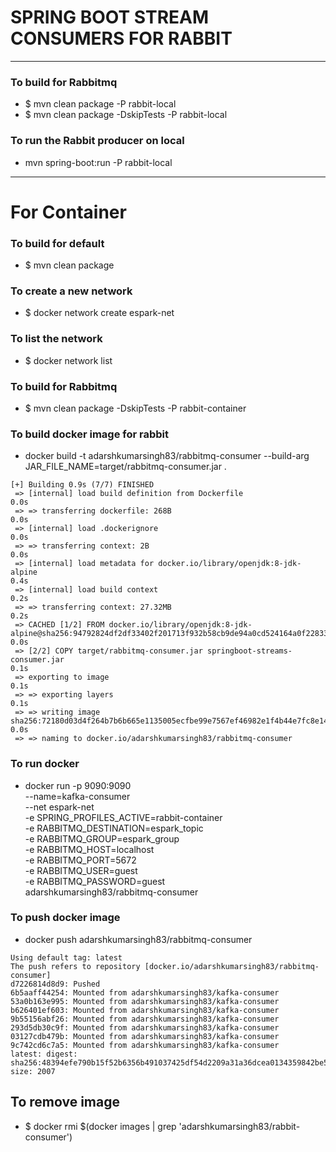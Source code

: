 # SPRING BOOT STREAM CONSUMERS FOR RABBIT

----


### To build for Rabbitmq
* $ mvn clean package -P rabbit-local
* $ mvn clean package -DskipTests -P rabbit-local

### To run the Rabbit producer on local
* mvn spring-boot:run -P rabbit-local

----

# For Container 

### To build for default
* $ mvn clean package

### To create a new network
* $ docker network create espark-net

### To list the network
* $ docker network list


### To build for Rabbitmq
* $ mvn clean package -DskipTests -P rabbit-container

### To build docker image for rabbit
* docker build -t adarshkumarsingh83/rabbitmq-consumer --build-arg JAR_FILE_NAME=target/rabbitmq-consumer.jar .
``` 
[+] Building 0.9s (7/7) FINISHED                                                                                                                                                                      
 => [internal] load build definition from Dockerfile                                                                                                                                             0.0s
 => => transferring dockerfile: 268B                                                                                                                                                             0.0s
 => [internal] load .dockerignore                                                                                                                                                                0.0s
 => => transferring context: 2B                                                                                                                                                                  0.0s
 => [internal] load metadata for docker.io/library/openjdk:8-jdk-alpine                                                                                                                          0.4s
 => [internal] load build context                                                                                                                                                                0.2s
 => => transferring context: 27.32MB                                                                                                                                                             0.2s
 => CACHED [1/2] FROM docker.io/library/openjdk:8-jdk-alpine@sha256:94792824df2df33402f201713f932b58cb9de94a0cd524164a0f2283343547b3                                                             0.0s
 => [2/2] COPY target/rabbitmq-consumer.jar springboot-streams-consumer.jar                                                                                                                      0.1s
 => exporting to image                                                                                                                                                                           0.1s
 => => exporting layers                                                                                                                                                                          0.1s
 => => writing image sha256:72180d03d4f264b7b6b665e1135005ecfbe99e7567ef46982e1f4b44e7fc8e14                                                                                                     0.0s
 => => naming to docker.io/adarshkumarsingh83/rabbitmq-consumer   
```
### To run docker
* docker run -p 9090:9090 \
  --name=kafka-consumer  \
  --net espark-net  \
  -e SPRING_PROFILES_ACTIVE=rabbit-container \
  -e RABBITMQ_DESTINATION=espark_topic \
  -e RABBITMQ_GROUP=espark_group   \
  -e RABBITMQ_HOST=localhost \
  -e RABBITMQ_PORT=5672  \
  -e RABBITMQ_USER=guest  \
  -e RABBITMQ_PASSWORD=guest \
  adarshkumarsingh83/rabbitmq-consumer

### To push docker image
* docker push adarshkumarsingh83/rabbitmq-consumer
``` 
Using default tag: latest
The push refers to repository [docker.io/adarshkumarsingh83/rabbitmq-consumer]
d7226814d8d9: Pushed 
6b5aaff44254: Mounted from adarshkumarsingh83/kafka-consumer 
53a0b163e995: Mounted from adarshkumarsingh83/kafka-consumer 
b626401ef603: Mounted from adarshkumarsingh83/kafka-consumer 
9b55156abf26: Mounted from adarshkumarsingh83/kafka-consumer 
293d5db30c9f: Mounted from adarshkumarsingh83/kafka-consumer 
03127cdb479b: Mounted from adarshkumarsingh83/kafka-consumer 
9c742cd6c7a5: Mounted from adarshkumarsingh83/kafka-consumer 
latest: digest: sha256:48394efe790b15f52b6356b491037425df54d2209a31a36dcea0134359842be5 size: 2007
```

## To remove image
* $ docker rmi $(docker images | grep 'adarshkumarsingh83/rabbit-consumer')